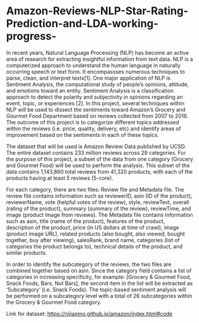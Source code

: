 # Amazon-Reviews-NLP-Star-Rating-Prediction-and-LDA-working-progress-

In recent years, Natural Language Processing (NLP) has become an active area of research for extracting insightful information from text data.  NLP is a computerized approach to understand the human language in naturally occurring speech or text form. It encompassses numerous techniques to parse, clean, and interpret texts[1]. One major application of NLP is Sentiment Analysis, the computational study of people’s opinions, attitude, and emotions toward an entity. Sentiment Analysis is a classification approach to detect the polarity and subjectivity in opinions regarding an event, topic, or experiences [2]. In this project, several techniques within NLP will be used to dissect the sentiments toward Amazon’s Grocery and Gourmet Food Department based on reviews collected from 2007 to 2016. The outcome of this project is to categorize different topics addressed within the reviews (i.e. price, quality, delivery, etc) and identify areas of improvement based on the sentiments in each of these topics. 


The dataset that will be used is Amazon Review Data published by UCSD. The entire dataset contains 233 million reviews across 29 categories. For the purpose of this project, a subset of the data from one category (Grocery and Gourmet Food) will be used to perform the analysis. This subset of the data contains 1,143,860 total reviews from 41,320 products, with each of the products having at least 5 reviews (5-core). 

For each category, there are two files: Review file and Metadata file. The review file contains information such as reviewerID, asin (ID of the product), reviewerName, vote (helpful votes of the review), style, reviewText, overall (rating of the product), summary (summary of the review), reviewTime, and image (product image from reviews). The Metadata file contains information such as asin, title (name of the product), features of the product, description of the product, price (in US dollars at time of crawl), image (product image URL), related products (also bought, also viewed, bought together, buy after viewing), salesRank, brand name, categories (list of categories the product belongs to), technical details of the product, and similar products. 

In order to identify the subcategory of the reviews, the two files are combined together based on asin. Since the category field contains a list of categories in increasing specificity, for example: [Grocery & Gourmet Food, Snack Foods, Bars, Nut Bars], the second item in the list will be extracted as ‘Subcategory’ (i.e. Snack Foods). The topic-based sentiment analysis will be performed on a subcategory level with a total of 26 subcategories within the Grocery & Gourmet Food category. 

Link for dataset: https://nijianmo.github.io/amazon/index.html#code

